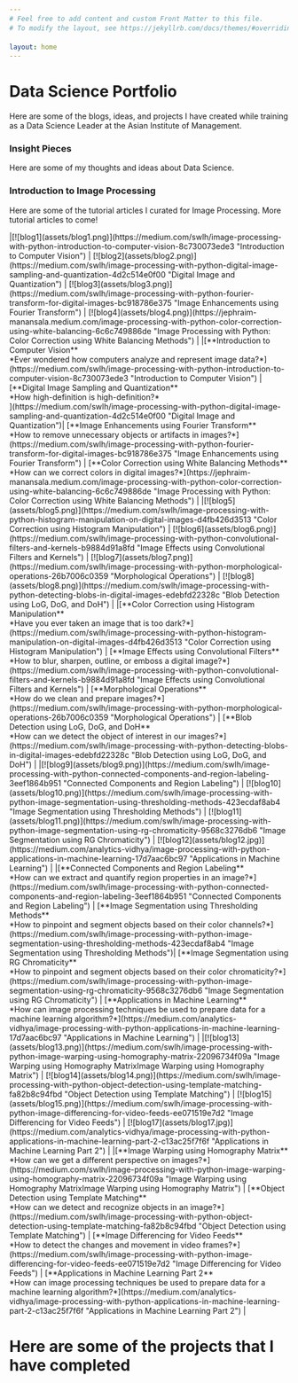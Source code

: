 ```yaml
---
# Feel free to add content and custom Front Matter to this file.
# To modify the layout, see https://jekyllrb.com/docs/themes/#overriding-theme-defaults

layout: home
---
```


<h1><b> Data Science Portfolio</b></h1>
<p> Here are some of the blogs, ideas, and projects I have created while training as a Data Science Leader at the Asian Institute of Management. </p>


<style>
img {
  border: 1px solid #ddd; /* Gray border */
  border-radius: 4px;  /* Rounded border */
  padding: 5px; /* Some padding */
  width: 150px; /* Set a small width */
}

/* Add a hover effect (blue shadow) */
img:hover {
  box-shadow: 0 0 2px 1px rgba(0, 140, 186, 0.5);
}
</style>

<h3> Insight Pieces</h3>
<p> Here are some of my thoughts and ideas about Data Science. </p>



<h3> Introduction to Image Processing </h3>
<p> Here are some of the tutorial articles I curated for Image Processing. More tutorial articles to come! </p>
|[![blog1](assets/blog1.png)](https://medium.com/swlh/image-processing-with-python-introduction-to-computer-vision-8c730073ede3 "Introduction to Computer Vision")  |  [![blog2](assets/blog2.png)](https://medium.com/swlh/image-processing-with-python-digital-image-sampling-and-quantization-4d2c514e0f00 "Digital Image and Quantization")  | [![blog3](assets/blog3.png)](https://medium.com/swlh/image-processing-with-python-fourier-transform-for-digital-images-bc918786e375 "Image Enhancements using Fourier Transform")  | [![blog4](assets/blog4.png)](https://jephraim-manansala.medium.com/image-processing-with-python-color-correction-using-white-balancing-6c6c749886de "Image Processing with Python: Color Correction using White Balancing Methods") | 
|[**Introduction to Computer Vision** <br/> *Ever wondered how computers analyze and represent image data?*](https://medium.com/swlh/image-processing-with-python-introduction-to-computer-vision-8c730073ede3 "Introduction to Computer Vision") | [**Digital Image Sampling and Quantization** <br/> *How high-definition is high-definition?* <br/>](https://medium.com/swlh/image-processing-with-python-digital-image-sampling-and-quantization-4d2c514e0f00 "Digital Image and Quantization")| [**Image Enhancements using Fourier Transform** <br/> *How to remove unnecessary objects or artifacts in images?*](https://medium.com/swlh/image-processing-with-python-fourier-transform-for-digital-images-bc918786e375 "Image Enhancements using Fourier Transform")  | [**Color Correction using White Balancing Methods** <br/> *How can we correct colors in digital images?*](https://jephraim-manansala.medium.com/image-processing-with-python-color-correction-using-white-balancing-6c6c749886de "Image Processing with Python: Color Correction using White Balancing Methods") | 
|[![blog5](assets/blog5.png)](https://medium.com/swlh/image-processing-with-python-histogram-manipulation-on-digital-images-d4fb426d3513 "Color Correction using Histogram Manipulation")  |  [![blog6](assets/blog6.png)](https://medium.com/swlh/image-processing-with-python-convolutional-filters-and-kernels-b9884d91a8fd "Image Effects using Convolutional Filters and Kernels")  | [![blog7](assets/blog7.png)](https://medium.com/swlh/image-processing-with-python-morphological-operations-26b7006c0359 "Morphological Operations")  | [![blog8](assets/blog8.png)](https://medium.com/swlh/image-processing-with-python-detecting-blobs-in-digital-images-edebfd22328c "Blob Detection using LoG, DoG, and DoH") | 
|[**Color Correction using Histogram Manipulation** <br/> *Have you ever taken an image that is too dark?*](https://medium.com/swlh/image-processing-with-python-histogram-manipulation-on-digital-images-d4fb426d3513 "Color Correction using Histogram Manipulation") | [**Image Effects using Convolutional Filters** <br/> *How to blur, sharpen, outline, or emboss a digital image?*](https://medium.com/swlh/image-processing-with-python-convolutional-filters-and-kernels-b9884d91a8fd "Image Effects using Convolutional Filters and Kernels") | [**Morphological Operations** <br/> *How do we clean and prepare images?*](https://medium.com/swlh/image-processing-with-python-morphological-operations-26b7006c0359 "Morphological Operations") | [**Blob Detection using LoG, DoG, and DoH** <br/> *How can we detect the object of interest in our images?*](https://medium.com/swlh/image-processing-with-python-detecting-blobs-in-digital-images-edebfd22328c "Blob Detection using LoG, DoG, and DoH") | 
|[![blog9](assets/blog9.png)](https://medium.com/swlh/image-processing-with-python-connected-components-and-region-labeling-3eef1864b951 "Connected Components and Region Labeling")  |  [![blog10](assets/blog10.png)](https://medium.com/swlh/image-processing-with-python-image-segmentation-using-thresholding-methods-423ecdaf8ab4 "Image Segmentation using Thresholding Methods")  | [![blog11](assets/blog11.png)](https://medium.com/swlh/image-processing-with-python-image-segmentation-using-rg-chromaticity-9568c3276db6 "Image Segmentation using RG Chromaticity")  | [![blog12](assets/blog12.jpg)](https://medium.com/analytics-vidhya/image-processing-with-python-applications-in-machine-learning-17d7aac6bc97 "Applications in Machine Learning") | 
|[**Connected Components and Region Labeling** <br/> *How can we extract and quantify region properties in an image?*](https://medium.com/swlh/image-processing-with-python-connected-components-and-region-labeling-3eef1864b951 "Connected Components and Region Labeling") | [**Image Segmentation using Thresholding Methods** <br/> *How to pinpoint and segment objects based on their color channels?*](https://medium.com/swlh/image-processing-with-python-image-segmentation-using-thresholding-methods-423ecdaf8ab4 "Image Segmentation using Thresholding Methods")| [**Image Segmentation using RG Chromaticity** <br/> *How to pinpoint and segment objects based on their color chromaticity?*](https://medium.com/swlh/image-processing-with-python-image-segmentation-using-rg-chromaticity-9568c3276db6 "Image Segmentation using RG Chromaticity") | [**Applications in Machine Learning** <br/> *How can image processing techniques be used to prepare data for a machine learning algorithm?*](https://medium.com/analytics-vidhya/image-processing-with-python-applications-in-machine-learning-17d7aac6bc97 "Applications in Machine Learning") | 
|[![blog13](assets/blog13.png)](https://medium.com/swlh/image-processing-with-python-image-warping-using-homography-matrix-22096734f09a "Image Warping using Homography MatrixImage Warping using Homography Matrix")  |  [![blog14](assets/blog14.png)](https://medium.com/swlh/image-processing-with-python-object-detection-using-template-matching-fa82b8c94fbd "Object Detection using Template Matching")  | [![blog15](assets/blog15.png)](https://medium.com/swlh/image-processing-with-python-image-differencing-for-video-feeds-ee071519e7d2 "Image Differencing for Video Feeds")  | [![blog17](assets/blog17.jpg)](https://medium.com/analytics-vidhya/image-processing-with-python-applications-in-machine-learning-part-2-c13ac25f7f6f "Applications in Machine Learning Part 2") | 
|[**Image Warping using Homography Matrix** <br/> *How can we get a different perspective on images?*](https://medium.com/swlh/image-processing-with-python-image-warping-using-homography-matrix-22096734f09a "Image Warping using Homography MatrixImage Warping using Homography Matrix") | [**Object Detection using Template Matching** <br/> *How can we detect and recognize objects in an image?*](https://medium.com/swlh/image-processing-with-python-object-detection-using-template-matching-fa82b8c94fbd "Object Detection using Template Matching") | [**Image Differencing for Video Feeds** <br/> *How to detect the changes and movement in video frames?*](https://medium.com/swlh/image-processing-with-python-image-differencing-for-video-feeds-ee071519e7d2 "Image Differencing for Video Feeds") | [**Applications in Machine Learning Part 2** <br/> *How can image processing techniques be used to prepare data for a machine learning algorithm?*](https://medium.com/analytics-vidhya/image-processing-with-python-applications-in-machine-learning-part-2-c13ac25f7f6f "Applications in Machine Learning Part 2") | 


<h1> Here are some of the projects that I have completed </h1>
